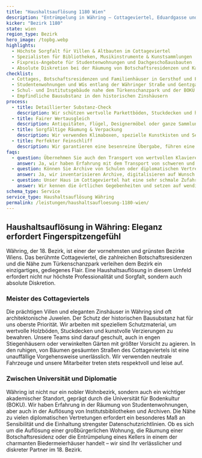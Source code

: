 ```yaml
---
title: "Haushaltsauflösung 1180 Wien"
description: "Entrümpelung in Währing – Cottageviertel, Eduardgasse und Studentenwohnungen rund um die BOKU."
kicker: "Bezirk 1180"
state: wien
region_type: Bezirk
hero_image: /topbg.webp
highlights:
  - Höchste Sorgfalt für Villen & Altbauten im Cottageviertel
  - Spezialisten für Bibliotheken, Musikinstrumente & Kunstsammlungen
  - Fixpreis-Angebote für Studentenwohnungen und Dachgeschoßausbauten
  - Absolute Diskretion bei der Räumung von Botschaftsresidenzen und Kanzleien
checklist:
  - Cottages, Botschaftsresidenzen und Familienhäuser in Gersthof und Pötzleinsdorf
  - Studentenwohnungen und WGs entlang der Währinger Straße und Gentzgasse
  - Schul- und Institutsgebäude nahe dem Türkenschanzpark und der BOKU
  - Empfindliche Bausubstanz in den historischen Zinshäusern
process:
  - title: Detaillierter Substanz-Check
    description: Wir schützen wertvolle Parkettböden, Stuckdecken und historische Türen mit professionellem Abdeckmaterial wie Filz und Folie.
  - title: Fairer Wertausgleich
    description: Antiquitäten, Flügel, Designermöbel oder ganze Sammlungen werden von unseren Experten geschätzt und auf die Kosten angerechnet.
  - title: Sorgfältige Räumung & Verpackung
    description: Wir verwenden Klimaboxen, spezielle Kunstkisten und Seidenpapier für den sicheren Transport Ihrer wertvollsten und sensibelsten Objekte.
  - title: Perfekter Feinschliff
    description: Wir garantieren eine besenreine Übergabe, führen eine Duftneutralisation durch und bieten auf Wunsch eine professionelle Feinreinigung an.
faqs:
  - question: Übernehmen Sie auch den Transport von wertvollen Klavieren oder Flügeln?
    answer: Ja, wir haben Erfahrung mit dem Transport von schweren und empfindlichen Musikinstrumenten und arbeiten mit Spezialtragegurten und bei Bedarf mit Kranpartnern.
  - question: Können Sie Archive von Schulen oder diplomatischen Vertretungen sortieren?
    answer: Ja, wir inventarisieren Archive, digitalisieren auf Wunsch Dokumente und sorgen für eine DSGVO-konforme Entsorgung.
  - question: Unser Haus im Cottageviertel hat eine sehr schmale Zufahrt. Wie gehen Sie damit um?
    answer: Wir kennen die örtlichen Gegebenheiten und setzen auf wendige, kleinere Fahrzeuge. Zudem organisieren wir bei Bedarf temporäre Halteverbotszonen.
schema_type: Service
service_type: Haushaltsauflösung Währing
permalink: /leistungen/haushaltsaufloesung-1180-wien/
---
```


## Haushaltsauflösung in Währing: Eleganz erfordert Fingerspitzengefühl

Währing, der 18. Bezirk, ist einer der vornehmsten und grünsten Bezirke Wiens. Das berühmte Cottageviertel, die zahlreichen Botschaftsresidenzen und die Nähe zum Türkenschanzpark verleihen dem Bezirk ein einzigartiges, gediegenes Flair. Eine Haushaltsauflösung in diesem Umfeld erfordert nicht nur höchste Professionalität und Sorgfalt, sondern auch absolute Diskretion.

### Meister des Cottageviertels

Die prächtigen Villen und eleganten Zinshäuser in Währing sind oft architektonische Juwelen. Der Schutz der historischen Bausubstanz hat für uns oberste Priorität. Wir arbeiten mit speziellem Schutzmaterial, um wertvolle Holzböden, Stuckdecken und kunstvolle Verzierungen zu bewahren. Unsere Teams sind darauf geschult, auch in engen Stiegenhäusern oder verwinkelten Gärten mit größter Vorsicht zu agieren. In den ruhigen, von Bäumen gesäumten Straßen des Cottageviertels ist eine unauffällige Vorgehensweise unerlässlich. Wir verwenden neutrale Fahrzeuge und unsere Mitarbeiter treten stets respektvoll und leise auf.

### Zwischen Universität und Diplomatie

Währing ist nicht nur ein nobler Wohnbezirk, sondern auch ein wichtiger akademischer Standort, geprägt durch die Universität für Bodenkultur (BOKU). Wir haben Erfahrung in der Räumung von Studentenwohnungen, aber auch in der Auflösung von Institutsbibliotheken und Archiven. Die Nähe zu vielen diplomatischen Vertretungen erfordert ein besonderes Maß an Sensibilität und die Einhaltung strengster Datenschutzrichtlinien. Ob es sich um die Auflösung einer großbürgerlichen Wohnung, die Räumung einer Botschaftsresidenz oder die Entrümpelung eines Kellers in einem der charmanten Biedermeierhäuser handelt – wir sind Ihr verlässlicher und diskreter Partner im 18. Bezirk.
